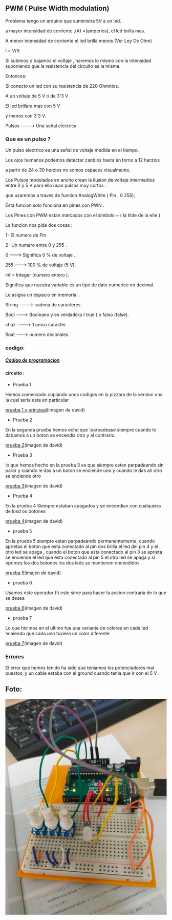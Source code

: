 ## PWM ( Pulse Width modulation)

Problema tengo un arduino que suministra 5V a un led.

a mayor intensidad de corriente ,(A) =(amperios), el led brilla mas. 

A menor intensidad de corriente el led brilla menos (Ver Ley De Ohm)

I  = V/R

Si subimos o bajamos el voltaje , haremos lo mismo con la intensidad suponiendo que la resistencia del circuito es la misma.

Entonces:

Si conecto un led con su resistencia de 220 Ohmnios.

A un voltaje de 5 V o de 3'3 V 

El led brillara mas con 5 V 

y menos con 3'3 V.

Pulsos ----> Una señal electrica 

### Que es un pulso ?

Un pulso electrico es una señal de voltaje medida en el tiempo.

Los ojos humanos podemos detectar canbios hasta en torno a 12 herzios 

a partir de 24 o 30 herzios no somos capaces visualmente.

Los Pulsos modulados en ancho crean la ilusion de voltaje intermedios entre 0 y 5 V para ello usan pulsos muy cortos . 

que usaremos a traves de funcion AnalogWhite ( Pin , 0 255);

Esta funcion solo funciona en pines con PWN .

Los Pines con PWM estan marcados con el simbolo  ~ ( la tilde de la eñe )

La funcion nos pide dos cosas :

1- El numero de Pin 

2- Un numero entre 0 y 255 .

0 --->  Significa 0 % de voltaje .

255 ---> 100 % de voltaje (5 V).

int = Integer (numero entero ).

Significa que nuestra variable es un tipo de dato numerico no decimal.

Le asigna un espacio en memoria .

String ----> cadena de caracteres .

Bool ---> Booleano y es verdadera ( true ) o falso (false).

chaz ----> 1 unico caracter. 

float ---> numero decimales.

### codigo:

##### [Codigo de programacion](https://github.com/Baultek/Arduino/blob/be455e3ec709481f8e5f2d400fff8f7fe17e984f/imagenes%20arduino/lampara_de_varios_colores.ino)

#### circuito  :


 
 * Prueba 1
 
 Hemos comenzado copiando unos codigos en la pizzara de la version uno la cual seria esta en particular 
 
 [prueba 1 y principal](https://github.com/DavidMenCam/Arduino/tree/main/Arduino%20%20version%201)(imagen de david)
 
 * Prueba 2
 
 En la segunda prueba hemos echo que 'parpadease siempre  cuando le dabamos a un boton se encendia otro y al contrario.
 
 [prueba 2](https://github.com/DavidMenCam/Arduino/blob/main/arduino%20version%202/albedo_god_2.ino)(imagen de david)
 
 * Prueba 3
 
 lo que hemos hecho en la prueba 3 es que siempre esten parpadeando sin parar y cuando le das a un boton se enciende uno y cuando le das ah otro se enciende otro 
 
 [prueba 3](https://github.com/DavidMenCam/Arduino/blob/main/Arduino%20version%203/albedo_god_3.ino)(imagen de david)
 
 * Prueba 4
 
 En la prueba 4 Siempre estaban apagados y se encendian con cualquiera de losd os botones 
 
 [prueba 4](https://github.com/DavidMenCam/Arduino/blob/main/arduino_ver_4/arduino_ver_4.ino)(imagen de david)
 
 * prueba 5
 
 En la prueba 5 siempre estan parpadeando permanentemente, cuando aprietas el boton que esta conectado al pin dos brilla el led del pin 4 y el otro led se apaga , cuando el boton que esta conectado al pin 3 se aprieta se enciende el led que esta conectado al pin 5  el otro led se apaga y si oprimes los dos botones los dos leds se mantienen encendidos 
 
 [ prueba 5](https://github.com/DavidMenCam/Arduino/blob/main/arduino_ver_5/arduino_ver_5.ino)(imajen de david)
 
 * prueba 6
 
 Usamos este operador (!) este sirve para hacer la accion contraria de lo que se desea 
 
 [prueba 6](https://github.com/DavidMenCam/Arduino/tree/main/arduino_ver_6)(imagen de david)
 
 * prueba 7
 
  Lo que hicimos en el ultimo fue una variante de colores en cada led hcaiendo que cada uno tuviera un color diferente
 
 [prueba 7](https://github.com/DavidMenCam/Arduino/blob/main/arduino_ver_7.ino)(imagen de david)


### Errores

El error que hemos tenido ha sido que teniamos los potenciadores mal puestos, y un cable estaba con el ground cuando tenia que ir con el 5 V .

## Foto:

![](https://github.com/Baultek/Arduino/blob/main/imagenes%20arduino/circuito%20lampara.png?raw=true)




















































